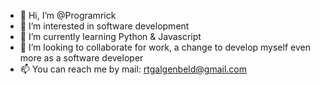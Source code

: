 - 👋 Hi, I’m @Programrick
- 👀 I’m interested in software development
- 🌱 I’m currently learning Python & Javascript
- 💞️ I’m looking to collaborate for work, a change to develop myself even more as a software developer
- 📫 You can reach me by mail: <A HREF="mailto:rtgalgenbeld@gmail.com">rtgalgenbeld@gmail.com</A>

<!---
Programrick/Programrick is a ✨ special ✨ repository because its `README.md` (this file) appears on your GitHub profile.
You can click the Preview link to take a look at your changes.
--->
